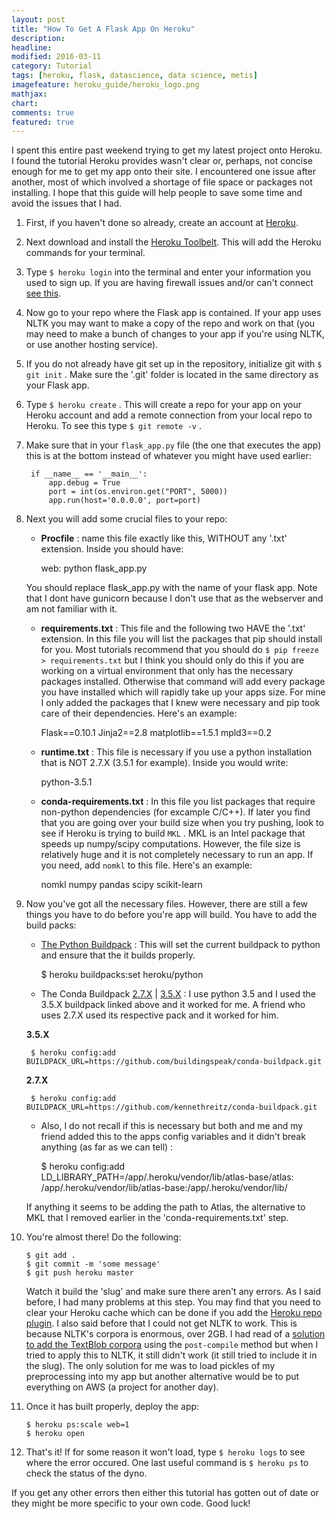 ```yaml
---
layout: post
title: "How To Get A Flask App On Heroku"
description:
headline:
modified: 2016-03-11
category: Tutorial
tags: [heroku, flask, datascience, data science, metis]
imagefeature: heroku_guide/heroku_logo.png
mathjax:
chart:
comments: true
featured: true
---
```


I spent this entire past weekend trying to get my latest project onto Heroku. I found the tutorial Heroku provides wasn't clear or, perhaps, not concise enough for me to get my app onto their site. I encountered one issue after another, most of which involved a shortage of file space or packages not installing. I hope that this guide will help people to save some time and avoid the issues that I had.

1. First, if you haven't done so already, create an account at [Heroku](https://heroku.com).

2. Next download and install the [Heroku Toolbelt](https://toolbelt.heroku.com/). This will add the Heroku commands for your terminal.

3. Type ```$ heroku login``` into the terminal and enter your information you used to sign up. If you are having firewall issues and/or can't connect [see this](https://devcenter.heroku.com/articles/using-the-cli#using-an-http-proxy).

4. Now go to your repo where the Flask app is contained. If your app uses NLTK you may want to make a copy of the repo and work on that (you may need to make a bunch of changes to your app if you're using NLTK, or use another hosting service).

5. If you do not already have git set up in the repository, initialize git with ```$ git init``` . Make sure the '.git' folder is located in the same directory as your Flask app.

6. Type ```$ heroku create``` . This will create a repo for your app on your Heroku account and add a remote connection from your local repo to Heroku. To see this type ```$ git remote -v``` .

7. Make sure that in your ```flask_app.py``` file (the one that executes the app) this is at the bottom instead of whatever you might have used earlier:

        
        if __name__ == '__main__':
            app.debug = True
            port = int(os.environ.get("PORT", 5000))
            app.run(host='0.0.0.0', port=port)
        

8. Next you will add some crucial files to your repo:
    
    - **Procfile** : name this file exactly like this, WITHOUT any '.txt' extension. Inside you should have:
  

        web: python flask_app.py

    
    You should replace flask_app.py with the name of your flask app. Note that I dont have gunicorn because I don't use that as the webserver and am not familiar with it.
   
    - **requirements.txt** : This file and the following two HAVE the '.txt' extension. In this file you will list the packages that pip should install for you. Most tutorials recommend that you should do ```$ pip freeze > requirements.txt``` but I think you should only do this if you are working on a virtual environment that only has the necessary packages installed. Otherwise that command will add every package you have installed which will rapidly take up your apps size. For mine I only added the packages that I knew were necessary and pip took care of their dependencies. Here's an example:
  
        
        Flask==0.10.1
        Jinja2==2.8
        matplotlib==1.5.1
        mpld3==0.2
        
    
    - **runtime.txt** : This file is necessary if you use a python installation that is NOT 2.7.X (3.5.1 for example). Inside you would write:
    
    
        python-3.5.1
    
    
    - **conda-requirements.txt** : In this file you list packages that require non-python dependencies (for excample C/C++). If later you find that you are going over your build size when you try pushing, look to see if Heroku is trying to build ```MKL``` . MKL is an Intel package that speeds up numpy/scipy computations. However, the file size is relatively huge and it is not completely necessary to run an app. If you need, add ```nomkl``` to this file. Here's an example:
    
        
        nomkl
        numpy
        pandas
        scipy
        scikit-learn

    
9. Now you've got all the necessary files. However, there are still a few things you have to do before you're app will build. You have to add the build packs:
    
    - [The Python Buildpack](https://github.com/heroku/heroku-buildpack-python) : This will set the current buildpack to python and ensure that the it builds properly.


        $ heroku buildpacks:set heroku/python

        
    - The Conda Buildpack [2.7.X](https://github.com/kennethreitz/conda-buildpack) \| [3.5.X](https://github.com/buildingspeak/conda-buildpack) : I use python 3.5 and I used the 3.5.X buildpack linked above and it worked for me. A friend who uses 2.7.X used its respective pack and it worked for him.
    
    __3.5.X__ 
    

        $ heroku config:add BUILDPACK_URL=https://github.com/buildingspeak/conda-buildpack.git

        
    __2.7.X__
    

        $ heroku config:add BUILDPACK_URL=https://github.com/kennethreitz/conda-buildpack.git

        
    - Also, I do not recall if this is necessary but both and me and my friend added this to the apps config variables and it didn't break anything (as far as we can tell) :
    
        
        $ heroku config:add LD_LIBRARY_PATH=/app/.heroku/vendor/lib/atlas-base/atlas:\
        /app/.heroku/vendor/lib/atlas-base:/app/.heroku/vendor/lib/
        
        
    If anything it seems to be adding the path to Atlas, the alternative to MKL that I removed earlier in the 'conda-requirements.txt' step.
    
10. You're almost there! Do the following:


        $ git add .
        $ git commit -m 'some message'
        $ git push heroku master

    
    Watch it build the 'slug' and make sure there aren't any errors. As I said before, I had many problems at this step. You may find that you need to clear your Heroku cache which can be done if you add the [Heroku repo plugin](https://github.com/heroku/heroku-repo#purge_cache). I also said before that I could not get NLTK to work. This is because NLTK's corpora is enormous, over 2GB. I had read of a [solution to add the TextBlob corpora](https://github.com/sloria/TextBlob/issues/59) using the ```post-compile``` method but when I tried to apply this to NLTK, it still didn't work (it still tried to include it in the slug). The only solution for me was to load pickles of my preprocessing into my app but another alternative would be to put everything on AWS (a project for another day).
    
11. Once it has built properly, deploy the app:


        $ heroku ps:scale web=1
        $ heroku open

    
12. That's it! If for some reason it won't load, type ```$ heroku logs``` to see where the error occured. One last useful command is ```$ heroku ps``` to check the status of the dyno. 


If you get any other errors then either this tutorial has gotten out of date or they might be more specific to your own code. Good luck!
  
  
  
  





